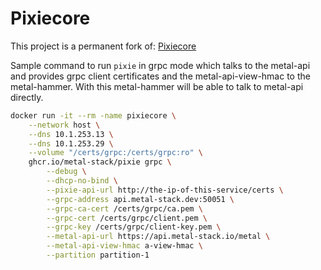 # Pixiecore

This project is a permanent fork of: [Pixiecore](https://github.com/danderson/netboot/tree/master/pixiecore)

Sample command to run `pixie` in grpc mode which talks to the metal-api and provides grpc client certificates and the metal-api-view-hmac to the metal-hammer.
With this metal-hammer will be able to talk to metal-api directly.

```bash
docker run -it --rm -name pixiecore \
    --network host \
    --dns 10.1.253.13 \
    --dns 10.1.253.29 \
    --volume "/certs/grpc:/certs/grpc:ro" \
    ghcr.io/metal-stack/pixie grpc \
        --debug \
        --dhcp-no-bind \
        --pixie-api-url http://the-ip-of-this-service/certs \
        --grpc-address api.metal-stack.dev:50051 \
        --grpc-ca-cert /certs/grpc/ca.pem \
        --grpc-cert /certs/grpc/client.pem \
        --grpc-key /certs/grpc/client-key.pem \
        --metal-api-url https://api.metal-stack.io/metal \
        --metal-api-view-hmac a-view-hmac \
        --partition partition-1
```
